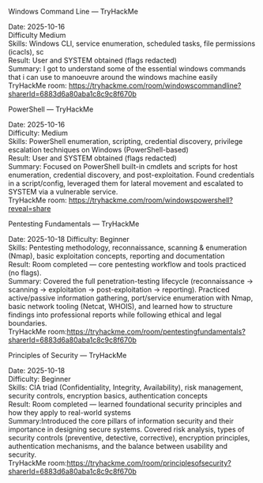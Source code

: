 Windows Command Line — TryHackMe

Date: 2025-10-16  
Difficulty Medium  
Skills: Windows CLI, service enumeration, scheduled tasks, file permissions (icacls), sc  
Result: User and SYSTEM obtained (flags redacted)  
Summary: I got to understand some of the essential windows commands that i can use to manoeuvre around the windows machine easily
TryHackMe room: https://tryhackme.com/room/windowscommandline?sharerId=6883d6a80aba1c8c9c8f670b

PowerShell — TryHackMe

Date: 2025-10-16  
Difficulty: Medium  
Skills: PowerShell enumeration, scripting, credential discovery, privilege escalation techniques on Windows (PowerShell-based)  
Result: User and SYSTEM obtained (flags redacted)  
Summary: Focused on PowerShell built-in cmdlets and scripts for host enumeration, credential discovery, and post-exploitation. Found credentials in a script/config, leveraged them for lateral movement and escalated to SYSTEM via a vulnerable service.  
TryHackMe room: https://tryhackme.com/room/windowspowershell?reveal=share

 Pentesting Fundamentals — TryHackMe
 
Date: 2025-10-18 
Difficulty: Beginner  
Skills: Pentesting methodology, reconnaissance, scanning & enumeration (Nmap), basic exploitation concepts, reporting and documentation  
Result: Room completed — core pentesting workflow and tools practiced (no flags).  
Summary: Covered the full penetration-testing lifecycle (reconnaissance → scanning → exploitation → post-exploitation → reporting). Practiced active/passive information gathering, port/service enumeration with Nmap, basic network tooling (Netcat, WHOIS), and learned how to structure findings into professional reports while following ethical and legal boundaries.  
TryHackMe room:https://tryhackme.com/room/pentestingfundamentals?sharerId=6883d6a80aba1c8c9c8f670b

 Principles of Security — TryHackMe
 
Date: 2025-10-18  
Difficulty: Beginner  
Skills: CIA triad (Confidentiality, Integrity, Availability), risk management, security controls, encryption basics, authentication concepts  
Result: Room completed — learned foundational security principles and how they apply to real-world systems  
Summary:Introduced the core pillars of information security and their importance in designing secure systems. Covered risk analysis, types of security controls (preventive, detective, corrective), encryption principles, authentication mechanisms, and the balance between usability and security.  
TryHackMe room:https://tryhackme.com/room/principlesofsecurity?sharerId=6883d6a80aba1c8c9c8f670b

